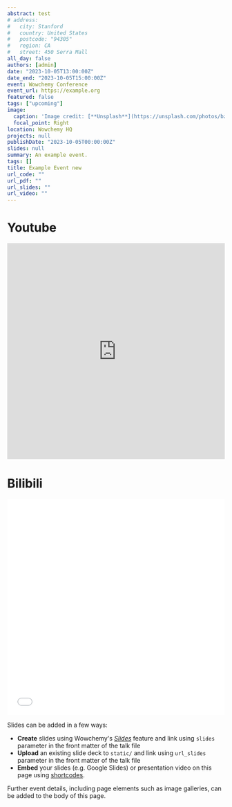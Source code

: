 ```yaml
---
abstract: test
# address:
#   city: Stanford
#   country: United States
#   postcode: "94305"
#   region: CA
#   street: 450 Serra Mall
all_day: false
authors: [admin]
date: "2023-10-05T13:00:00Z"
date_end: "2023-10-05T15:00:00Z"
event: Wowchemy Conference
event_url: https://example.org
featured: false
tags: ["upcoming"]
image:
  caption: 'Image credit: [**Unsplash**](https://unsplash.com/photos/bzdhc5b3Bxs)'
  focal_point: Right
location: Wowchemy HQ
projects: null
publishDate: "2023-10-05T00:00:00Z"
slides: null
summary: An example event.
tags: []
title: Example Event new
url_code: ""
url_pdf: ""
url_slides: ""
url_video: ""
---
```



# Youtube

<iframe width="100%" height="500" src="https://www.youtube.com/embed/dwmW18H1vk4?si=YA58peRpty-TV6W4" title="YouTube video player" frameborder="0" allow="accelerometer; autoplay; clipboard-write; encrypted-media; gyroscope; picture-in-picture; web-share" allowfullscreen></iframe>

# Bilibili

<iframe width="100%" height="500" src="//player.bilibili.com/player.html?aid=234359811&bvid=BV1S8411r7FM&cid=1289463658&p=1" scrolling="no" border="0" frameborder="no" framespacing="0" allowfullscreen="true"> </iframe>

Slides can be added in a few ways:

- **Create** slides using Wowchemy's [_Slides_](https://wowchemy.com/docs/managing-content/#create-slides) feature and link using `slides` parameter in the front matter of the talk file
- **Upload** an existing slide deck to `static/` and link using `url_slides` parameter in the front matter of the talk file
- **Embed** your slides (e.g. Google Slides) or presentation video on this page using [shortcodes](https://wowchemy.com/docs/writing-markdown-latex/).

Further event details, including page elements such as image galleries, can be added to the body of this page.
